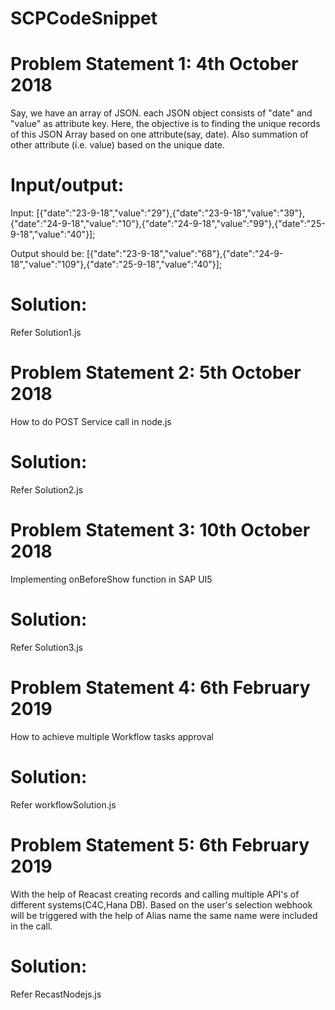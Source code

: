 # SCPCodeSnippet

# Problem Statement 1: 4th October 2018
Say, we have an array of JSON. each JSON object consists of "date" and "value" as attribute key. Here, the objective is to finding the unique records of this JSON Array based on one attribute(say, date). Also summation of other attribute (i.e. value) based on the unique date.

# Input/output:
Input: 
[{"date":"23-9-18","value":"29"},{"date":"23-9-18","value":"39"},{"date":"24-9-18","value":"10"},{"date":"24-9-18","value":"99"},{"date":"25-9-18","value":"40"}];

Output should be: 
[{"date":"23-9-18","value":"68"},{"date":"24-9-18","value":"109"},{"date":"25-9-18","value":"40"}];

# Solution:
Refer Solution1.js


# Problem Statement 2: 5th October 2018
How to do POST Service call in node.js

# Solution:
Refer Solution2.js


# Problem Statement 3: 10th October 2018
Implementing onBeforeShow function in SAP UI5

# Solution:
Refer Solution3.js

# Problem Statement 4: 6th February 2019
How to achieve multiple Workflow tasks approval

# Solution:
Refer workflowSolution.js 

# Problem Statement 5: 6th February 2019
With the help of Reacast creating records and calling  multiple API's of different systems(C4C,Hana DB).
Based on the user's selection webhook will be triggered with the help of Alias name the same name were included in the call.


# Solution:
Refer RecastNodejs.js 



